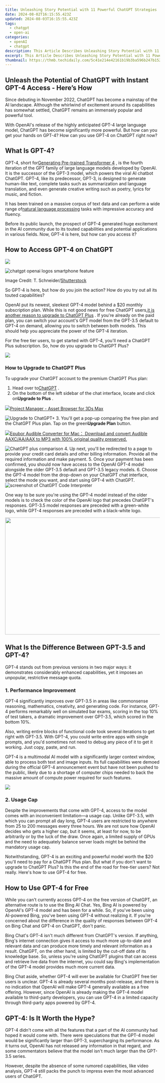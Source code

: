 ```yaml
---
title: Unleashing Story Potential with 11 Powerful ChatGPT Strategies
date: 2024-08-02T16:15:55.423Z
updated: 2024-08-03T16:15:55.423Z
tags:
  - chatgpt
  - open-ai
categories:
  - openAI
  - chatgpt
description: This Article Describes Unleashing Story Potential with 11 Powerful ChatGPT Strategies
excerpt: This Article Describes Unleashing Story Potential with 11 Powerful ChatGPT Strategies
thumbnail: https://thmb.techidaily.com/5c41e214e42161b19b3ba596b247b1528c5c85cbd29aaa92283a320b0b166cc8.jpg
---
```


## Unleash the Potential of ChatGPT with Instant GPT-4 Access - Here’s How

 Since debuting in November 2022, ChatGPT has become a mainstay of the AI landscape. Although the whirlwind of excitement around its capabilities has somewhat settled, ChatGPT remains an immensely popular and powerful tool.

 With OpenAI's release of the highly anticipated GPT-4 large language model, ChatGPT has become significantly more powerful. But how can you get your hands on GPT-4? How can you use GPT-4 on ChatGPT right now?

## What Is GPT-4?

 GPT-4, short for[Generating Pre-trained Transformer 4](https://www.makeuseof.com/openai-launches-gpt-4-artificial-intelligence-model/) , is the fourth iteration of the GPT family of large language models developed by OpenAI. It is the successor of the GPT-3 model, which powers the viral AI chatbot ChatGPT. GPT-4, like its predecessor, GPT-3, is designed to generate human-like text, complete tasks such as summarization and language translation, and even generate creative writing such as poetry, lyrics for music, and fiction.

 It has been trained on a massive corpus of text data and can perform a wide range of[natural language processing](https://www.makeuseof.com/what-is-natural-language-processing-and-how-does-it-work/) tasks with impressive accuracy and fluency.

 Before its public launch, the prospect of GPT-4 generated huge excitement in the AI community due to its touted capabilities and potential applications in various fields. Now, GPT-4 is here, but how can you access it?

## How to Access GPT-4 on ChatGPT

<!-- affiliate ads begin -->
<a href="https://secure.2checkout.com/order/checkout.php?PRODS=19080710&QTY=1&AFFILIATE=108875&CART=1"><img src="https://smart-seo-tool.com/images/SmartSEOAuditorBox.png" border="0"></a>
<!-- affiliate ads end -->
![chatgpt openai logos smartphone feature](https://static1.makeuseofimages.com/wordpress/wp-content/uploads/2023/03/chatgpt-openai-logos-smartphone-feature.jpg)

 Image Credit: T. Schneider/[Shutterstock](https://www.shutterstock.com/image-photo/stuttgart-germany-12292022-mobile-phone-website-2245793859)

 So GPT-4 is here, but how do you join the action? How do you try out all its touted capabilities?

 OpenAI put its newest, sleekest GPT-4 model behind a $20 monthly subscription plan. While this is not good news for free ChatGPT users,[it is another reason to upgrade to ChatGPT Plus](https://www.makeuseof.com/reasons-you-should-upgrade-chatgpt-plus/) . If you're already on the paid plan, you can switch your account's GPT model from the GPT-3.5 default to GPT-4 on demand, allowing you to switch between both models. This should help you appreciate the power of the GPT-4 iteration.

 For the free tier users, to get started with GPT-4, you'll need a ChatGPT Plus subscription. So, how do you upgrade to ChatGPT Plus?

<!-- affiliate ads begin -->
<a href="https://shop.incomedia.eu/order/checkout.php?PRODS=12730965&QTY=1&AFFILIATE=108875&CART=1"><img src="https://incomedia.eu/files/images/affiliates/w5/03_WBSX5_728x90_red_CTA.jpg" border="0"></a>
<!-- affiliate ads end -->
### How to Upgrade to ChatGPT Plus

To upgrade your ChatGPT account to the premium ChatGPT Plus plan:

1. Head over to[ChatGPT](https://chat.openai.com/) .
2. On the bottom of the left sidebar of the chat interface, locate and click on**Upgrade to Plus** .  
<!-- affiliate ads begin -->
<a href="https://secure.2checkout.com/order/checkout.php?PRODS=4709458&QTY=1&AFFILIATE=108875&CART=1"><img src="https://3d-kstudio.com/wp-content/uploads/2014/02/Project-Manager-3D-Models-4-800x800.jpg" border="0">Project Manager - Asset Browser for 3Ds Max</a>
<!-- affiliate ads end -->
![Upgrade to ChatGPT+](https://static1.makeuseofimages.com/wordpress/wp-content/uploads/2023/03/upgrade-to-chatgpt.jpg)
3. You'll get a pop-up comparing the free plan and the ChatGPT Plus plan. Tap on the green**Upgrade Plan** button.  
<!-- affiliate ads begin -->
<a href="https://secure.2checkout.com/order/checkout.php?PRODS=4713565&QTY=1&AFFILIATE=108875&CART=1"><img src="https://www.epubor.com/images/uppic/audible-converter-interface.png" border="0">Epubor Audible Converter for Mac： Download and convert Audible AAXC/AA/AAX to MP3 with 100% original quality preserved.</a>
<!-- affiliate ads end -->
![ChatGPT plus comparison](https://static1.makeuseofimages.com/wordpress/wp-content/uploads/2023/03/chatgpt-plus-comparison.jpg)
4. Up next, you'll be redirected to a page to provide your credit card details and other billing information. Provide all the required information and make payment.
5. Once your payment has been confirmed, you should now have access to the OpenAI GPT-4 model alongside the older GPT-3.5 default and GPT-3.5 legacy models.
6. Choose the GPT-4 model from the drop-down on your ChatGPT chat interface, select the mode you want, and start using GPT-4 with ChatGPT.  
![screenshot of ChatGPT Code Interpreter](https://static1.makeuseofimages.com/wordpress/wp-content/uploads/2023/07/screenshot-of-chatgpt-code-interpreter.jpg)

 One way to be sure you're using the GPT-4 model instead of the older models is to check the color of the OpenAI logo that precedes ChatGPT's responses. GPT-3.5 model responses are preceded with a green-white logo, while GPT-4 responses are preceded with a black-white logo.

<!-- affiliate ads begin -->
<a href="https://twopages.pxf.io/c/5597632/2016067/18544" target="_top" id="2016067"><img src="//a.impactradius-go.com/display-ad/18544-2016067" border="0" alt="" width="1020" height="380"/></a><img height="0" width="0" src="https://imp.pxf.io/i/5597632/2016067/18544" style="position:absolute;visibility:hidden;" border="0" />
<!-- affiliate ads end -->
## What Is the Difference Between GPT-3.5 and GPT-4?

 GPT-4 stands out from previous versions in two major ways: it demonstrates considerably enhanced capabilities, yet it imposes an unpopular, restrictive message quota.

### 1\. Performance Improvement

 GPT-4 significantly improves over GPT-3.5 in areas like commonsense reasoning, mathematics, creativity, and generating code. For instance, GPT-4 performs remarkably well on simulated bar exams, scoring in the top 10% of test takers, a dramatic improvement over GPT-3.5, which scored in the bottom 10%.

 Also, writing entire blocks of functional code took several iterations to get right with GPT-3.5\. With GPT-4, you could write entire apps with single prompts, and you'd sometimes not need to debug any piece of it to get it working. Just copy, paste, and run.

 GPT-4 is a multimodal AI model with a significantly larger context window, able to process both text and image inputs. Its full capabilities were demoed during the official GPT-4 announcement event but have not been pushed to the public, likely due to a shortage of computer chips needed to back the massive amount of compute power required for such features.

<!-- affiliate ads begin -->
<a href="https://shop.systoolsgroup.com/affiliate.php?ACCOUNT=SYSTOOBY&AFFILIATE=108875&PATH=https%3A%2F%2Fwww.systoolsgroup.com%3FAFFILIATE%3D108875%26RESOURCE%3DSysTools%2BGmail%2BBackup"><img src="https://www.systoolsgroup.com/box/gmail-backup.png" border="0"></a>
<!-- affiliate ads end -->
### 2\. Usage Cap

 Despite the improvements that come with GPT-4, access to the model comes with an inconvenient limitation—a usage cap. Unlike GPT-3.5, with which you can prompt all day long, GPT-4 users are restricted to anywhere from 25 to 200 messages every three hours. We are not sure how OpenAI decides who gets a higher cap, but it seems, at least for now, to be arbitrarily or by the luck of the draw. Once again, a limited supply of GPUs and the need to adequately balance server loads might be behind the mandatory usage cap.

 Notwithstanding, GPT-4 is an exciting and powerful model worth the $20 you'll need to pay for a ChatGPT Plus plan. But what if you don't want to upgrade to ChatGPT Plus? Is this the end of the road for free-tier users? Not really. Here's how to use GPT-4 for free.

## How to Use GPT-4 for Free

 While you can't currently access GPT-4 on the free version of ChatGPT, an alternative route is to use the Bing AI Chat. Yes, Bing AI is powered by OpenAI's GPT-4 model and has been for a while. So, if you've been using AI-powered Bing, you've been using GPT-4 without realizing it. If you're concerned about the difference in the quality of responses between GPT-4 on Bing Chat and GPT-4 on ChatGPT, don't panic.

 Bing Chat's GPT-4 isn't much different from ChatGPT's version. If anything, Bing's internet connection gives it access to much more up-to-date and relevant data and can produce more timely and relevant information as a result. ChatGPT, on the other hand, is limited by the cut-off date of its knowledge base. So, unless you're using ChatGPT plugins that can access and retrieve live data from the internet, you could say Bing's implementation of the GPT-4 model provides much more current data.

 Bing Chat aside, whether GPT-4 will ever be available for ChatGPT free tier users is unclear. GPT-4 is already several months post-release, and there is no indication that OpenAI will make GPT-4 generally available as a free offering. However, since OpenAI is already making the GPT-4 model available to third-party developers, you can use GPT-4 in a limited capacity through third-party apps powered by GPT-4.

## GPT-4: Is It Worth the Hype?

 GPT-4 didn't come with all the features that a part of the AI community had hoped it would come with. There were speculations that the GPT-4 model would be significantly larger than GPT-3, supercharging its performance. As it turns out, OpenAI has not released any information in that regard, and some commentators believe that the model isn't much larger than the GPT-3.5 series.

 However, despite the absence of some rumored capabilities, like video analysis, GPT-4 still packs the punch to impress even the most advanced users of ChatGPT.


<ins class="adsbygoogle"
     style="display:block"
     data-ad-format="autorelaxed"
     data-ad-client="ca-pub-7571918770474297"
     data-ad-slot="1223367746"></ins>



<ins class="adsbygoogle"
     style="display:block"
     data-ad-client="ca-pub-7571918770474297"
     data-ad-slot="8358498916"
     data-ad-format="auto"
     data-full-width-responsive="true"></ins>
